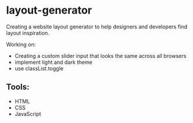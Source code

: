 # layout-generator

Creating a website layout generator to help designers and developers find layout inspiration.

Working on:

- Creating a custom slider input that looks the same across all browsers
- implement light and dark theme
- use classList.toggle

## Tools:

- HTML
- CSS
- JavaScript
